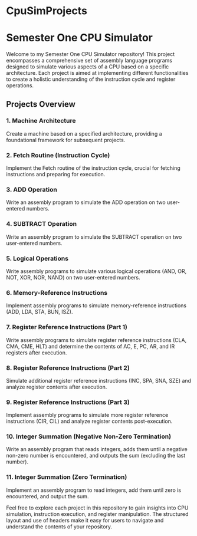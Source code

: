 # CpuSimProjects
# Semester One CPU Simulator

Welcome to my Semester One CPU Simulator repository! This project encompasses a comprehensive set of assembly language programs designed to simulate various aspects of a CPU based on a specific architecture. Each project is aimed at implementing different functionalities to create a holistic understanding of the instruction cycle and register operations.

## Projects Overview

### 1. Machine Architecture
Create a machine based on a specified architecture, providing a foundational framework for subsequent projects.

### 2. Fetch Routine (Instruction Cycle)
Implement the Fetch routine of the instruction cycle, crucial for fetching instructions and preparing for execution.

### 3. ADD Operation
Write an assembly program to simulate the ADD operation on two user-entered numbers.

### 4. SUBTRACT Operation
Write an assembly program to simulate the SUBTRACT operation on two user-entered numbers.

### 5. Logical Operations
Write assembly programs to simulate various logical operations (AND, OR, NOT, XOR, NOR, NAND) on two user-entered numbers.

### 6. Memory-Reference Instructions
Implement assembly programs to simulate memory-reference instructions (ADD, LDA, STA, BUN, ISZ).

### 7. Register Reference Instructions (Part 1)
Write assembly programs to simulate register reference instructions (CLA, CMA, CME, HLT) and determine the contents of AC, E, PC, AR, and IR registers after execution.

### 8. Register Reference Instructions (Part 2)
Simulate additional register reference instructions (INC, SPA, SNA, SZE) and analyze register contents after execution.

### 9. Register Reference Instructions (Part 3)
Implement assembly programs to simulate more register reference instructions (CIR, CIL) and analyze register contents post-execution.

### 10. Integer Summation (Negative Non-Zero Termination)
Write an assembly program that reads integers, adds them until a negative non-zero number is encountered, and outputs the sum (excluding the last number).

### 11. Integer Summation (Zero Termination)
Implement an assembly program to read integers, add them until zero is encountered, and output the sum.

Feel free to explore each project in this repository to gain insights into CPU simulation, instruction execution, and register manipulation. The structured layout and use of headers make it easy for users to navigate and understand the contents of your repository.
